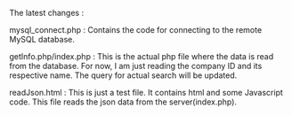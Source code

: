 The latest changes :

mysql_connect.php : Contains the code for connecting to the remote MySQL database.

getInfo.php/index.php : This is the actual php file where the data is read from the database. For now, I am just reading the company
ID and its respective name. The query for actual search will be updated.

readJson.html : This is just a test file. It contains html and some Javascript code. This file reads the json data 
from the server(index.php).

